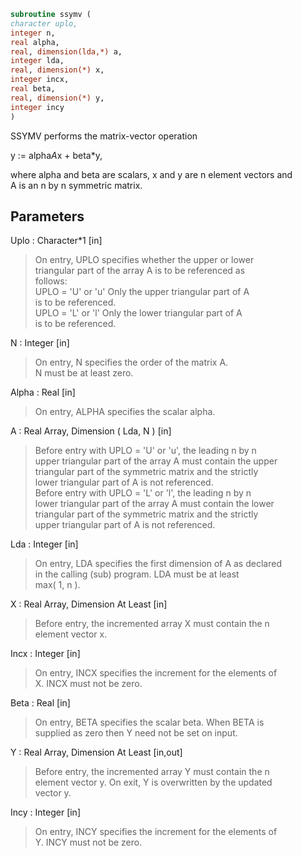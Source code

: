 ```fortran  
subroutine ssymv (  
character uplo,  
integer n,  
real alpha,  
real, dimension(lda,*) a,  
integer lda,  
real, dimension(*) x,  
integer incx,  
real beta,  
real, dimension(*) y,  
integer incy  
)  
```  
  
SSYMV  performs the matrix-vector  operation  
  
y := alpha*A*x + beta*y,  
  
where alpha and beta are scalars, x and y are n element vectors and  
A is an n by n symmetric matrix.  
  
## Parameters  
Uplo : Character*1 [in]  
> On entry, UPLO specifies whether the upper or lower  
> triangular part of the array A is to be referenced as  
> follows:  
> UPLO = 'U' or 'u'   Only the upper triangular part of A  
> is to be referenced.  
> UPLO = 'L' or 'l'   Only the lower triangular part of A  
> is to be referenced.  
  
N : Integer [in]  
> On entry, N specifies the order of the matrix A.  
> N must be at least zero.  
  
Alpha : Real [in]  
> On entry, ALPHA specifies the scalar alpha.  
  
A : Real Array, Dimension ( Lda, N ) [in]  
> Before entry with  UPLO = 'U' or 'u', the leading n by n  
> upper triangular part of the array A must contain the upper  
> triangular part of the symmetric matrix and the strictly  
> lower triangular part of A is not referenced.  
> Before entry with UPLO = 'L' or 'l', the leading n by n  
> lower triangular part of the array A must contain the lower  
> triangular part of the symmetric matrix and the strictly  
> upper triangular part of A is not referenced.  
  
Lda : Integer [in]  
> On entry, LDA specifies the first dimension of A as declared  
> in the calling (sub) program. LDA must be at least  
> max( 1, n ).  
  
X : Real Array, Dimension At Least [in]  
> Before entry, the incremented array X must contain the n  
> element vector x.  
  
Incx : Integer [in]  
> On entry, INCX specifies the increment for the elements of  
> X. INCX must not be zero.  
  
Beta : Real [in]  
> On entry, BETA specifies the scalar beta. When BETA is  
> supplied as zero then Y need not be set on input.  
  
Y : Real Array, Dimension At Least [in,out]  
> Before entry, the incremented array Y must contain the n  
> element vector y. On exit, Y is overwritten by the updated  
> vector y.  
  
Incy : Integer [in]  
> On entry, INCY specifies the increment for the elements of  
> Y. INCY must not be zero.  
  
